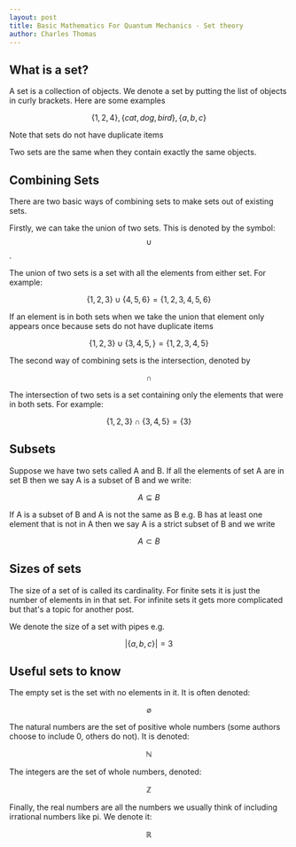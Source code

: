 ```yaml
---
layout: post
title: Basic Mathematics For Quantum Mechanics - Set theory
author: Charles Thomas
---
```


## What is a set?
A set is a collection of objects. We denote a set by putting the list of objects in curly brackets. Here are some examples

$$\{1, 2, 4\}, \{cat, dog, bird\}, \{a, b, c\}$$

Note that sets do not have duplicate items

Two sets are the same when they contain exactly the same objects. 

## Combining Sets
There are two basic ways of combining sets to make sets out of existing sets.

Firstly, we can take the union of two sets. This is denoted by the symbol:
$$\cup$$. 

The union of two sets is a set with all the elements from either set. For example: 

$$\{1, 2, 3\} \cup \{4, 5, 6\} = \{1, 2, 3,4, 5,6\}$$

If an element is in both sets when we take the union that element only appears once because sets do not have duplicate items 

$$\{1, 2, 3\} \cup \{3, 4, 5,\} = \{1, 2, 3, 4, 5\}$$ 

The second way of combining sets is the intersection, denoted by

$$\cap$$

The intersection of two sets is a set containing only the elements that were in both sets. For example:

$$\{1, 2, 3\} \cap \{3, 4, 5\} = \{3\}$$ 


## Subsets
Suppose we have two sets called A and B. If all the elements of set A are in set B then we say A is a subset of B and we write:

$$A \subseteq B$$

If A is a subset of B and A is not the same as B e.g. B has at least one element that is not in A then we say A is a strict subset of B and we write

$$A \subset B$$

## Sizes of sets
The size of a set of is called its cardinality. For finite sets it is just the number of elements in in that set. For infinite sets it gets more complicated but that's a topic for another post.

We denote the size of a set with pipes e.g.

$$|\{a, b, c\}| = 3$$

## Useful sets to know
The empty set is the set with no elements in it. It is often denoted:

$$\varnothing$$

The natural numbers are the set of positive whole numbers (some authors choose to include 0, others do not). It is denoted:

$$\mathbb{N}$$

The integers are the set of whole numbers, denoted:

$$\mathbb{Z}$$

Finally, the real numbers are all the numbers we usually think of including irrational numbers like pi. We denote it:

$$\mathbb{R}$$